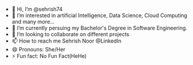 - 👋 Hi, I’m @sehrish74
- 👀 I’m interested in artificial Intelligence, Data Science, Cloud Computing and many more...
- 🌱 I’m currently persuing my Bachelor's Degree in Software Engineering.
- 💞️ I’m looking to collaborate on different projects
- 📫 How to reach me Sehrish Noor @LinkedIn
- 😄 Pronouns: She/Her
- ⚡ Fun fact: No Fun Fact(HeHe)

